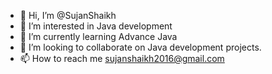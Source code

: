 - 👋 Hi, I’m @SujanShaikh
- 👀 I’m interested in Java development 
- 🌱 I’m currently learning Advance Java
- 💞️ I’m looking to collaborate on Java development projects. 
- 📫 How to reach me sujanshaikh2016@gmail.com 

<!---
SujanShaikh/SujanShaikh is a ✨ special ✨ repository because its `README.md` (this file) appears on your GitHub profile.
You can click the Preview link to take a look at your changes.
--->
